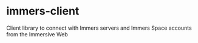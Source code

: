 # immers-client
Client library to connect with Immers servers and Immers Space accounts from the Immersive Web
